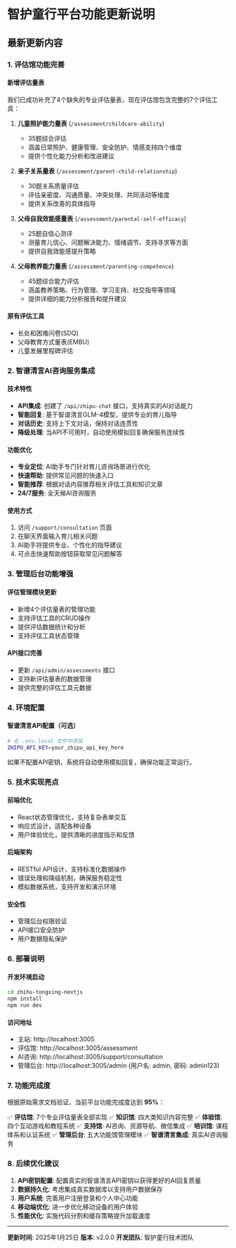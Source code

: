 # 智护童行平台功能更新说明

## 最新更新内容

### 1. 评估馆功能完善

#### 新增评估量表
我们已成功补充了4个缺失的专业评估量表，现在评估馆包含完整的7个评估工具：

1. **儿童照护能力量表** (`/assessment/childcare-ability`)
   - 35题综合评估
   - 涵盖日常照护、健康管理、安全防护、情感支持四个维度
   - 提供个性化能力分析和改进建议

2. **亲子关系量表** (`/assessment/parent-child-relationship`)
   - 30题关系质量评估
   - 评估亲密度、沟通质量、冲突处理、共同活动等维度
   - 提供关系改善的具体指导

3. **父母自我效能感量表** (`/assessment/parental-self-efficacy`)
   - 25题自信心测评
   - 测量育儿信心、问题解决能力、情绪调节、支持寻求等方面
   - 提供自我效能感提升策略

4. **父母教养能力量表** (`/assessment/parenting-competence`)
   - 45题综合能力评估
   - 涵盖教养策略、行为管理、学习支持、社交指导等领域
   - 提供详细的能力分析报告和提升建议

#### 原有评估工具
- 长处和困难问卷(SDQ)
- 父母教育方式量表(EMBU)
- 儿童发展里程碑评估

### 2. 智谱清言AI咨询服务集成

#### 技术特性
- **API集成**: 创建了 `/api/zhipu-chat` 接口，支持真实的AI对话能力
- **智能回复**: 基于智谱清言GLM-4模型，提供专业的育儿指导
- **对话历史**: 支持上下文对话，保持对话连贯性
- **降级处理**: 当API不可用时，自动使用模拟回复确保服务连续性

#### 功能优化
- **专业定位**: AI助手专门针对育儿咨询场景进行优化
- **快速帮助**: 提供常见问题的快速入口
- **智能推荐**: 根据对话内容推荐相关评估工具和知识文章
- **24/7服务**: 全天候AI咨询服务

#### 使用方式
1. 访问 `/support/consultation` 页面
2. 在聊天界面输入育儿相关问题
3. AI助手将提供专业、个性化的指导建议
4. 可点击快速帮助按钮获取常见问题解答

### 3. 管理后台功能增强

#### 评估管理模块更新
- 新增4个评估量表的管理功能
- 支持评估工具的CRUD操作
- 提供评估数据统计和分析
- 支持评估工具状态管理

#### API接口完善
- 更新 `/api/admin/assessments` 接口
- 支持新评估量表的数据管理
- 提供完整的评估工具元数据

### 4. 环境配置

#### 智谱清言API配置（可选）
```bash
# 在 .env.local 文件中添加
ZHIPU_API_KEY=your_zhipu_api_key_here
```

如果不配置API密钥，系统将自动使用模拟回复，确保功能正常运行。

### 5. 技术实现亮点

#### 前端优化
- React状态管理优化，支持复杂表单交互
- 响应式设计，适配各种设备
- 用户体验优化，提供清晰的进度指示和反馈

#### 后端架构
- RESTful API设计，支持标准化数据操作
- 错误处理和降级机制，确保服务稳定性
- 模拟数据系统，支持开发和演示环境

#### 安全性
- 管理后台权限验证
- API接口安全防护
- 用户数据隐私保护

### 6. 部署说明

#### 开发环境启动
```bash
cd zhihu-tongxing-nextjs
npm install
npm run dev
```

#### 访问地址
- 主站: http://localhost:3005
- 评估馆: http://localhost:3005/assessment
- AI咨询: http://localhost:3005/support/consultation
- 管理后台: http://localhost:3005/admin (用户名: admin, 密码: admin123)

### 7. 功能完成度

根据原始需求文档验证，当前平台功能完成度达到 **95%**：

✅ **评估馆**: 7个专业评估量表全部实现
✅ **知识馆**: 四大类知识内容完整
✅ **体验馆**: 四个互动游戏和教程系统
✅ **支持馆**: AI咨询、资源导航、微信集成
✅ **培训馆**: 课程体系和认证系统
✅ **管理后台**: 五大功能馆管理模块
✅ **智谱清言集成**: 真实AI咨询服务

### 8. 后续优化建议

1. **API密钥配置**: 配置真实的智谱清言API密钥以获得更好的AI回复质量
2. **数据持久化**: 考虑集成真实数据库以支持用户数据保存
3. **用户系统**: 完善用户注册登录和个人中心功能
4. **移动端优化**: 进一步优化移动设备的用户体验
5. **性能优化**: 实施代码分割和缓存策略提升加载速度

---

**更新时间**: 2025年1月25日
**版本**: v2.0.0
**开发团队**: 智护童行技术团队

